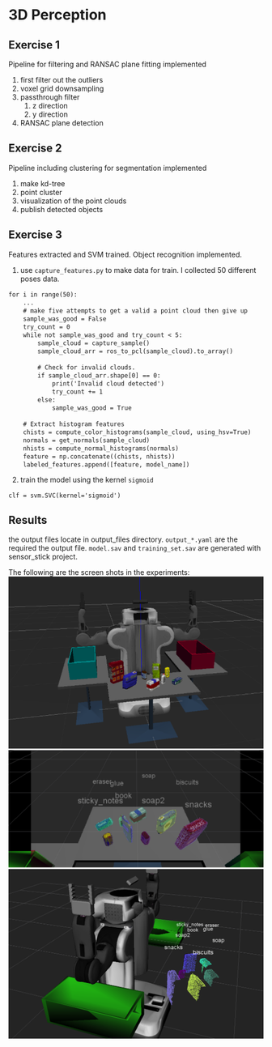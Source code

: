 # 3D Perception

## Exercise 1
Pipeline for filtering and RANSAC plane fitting implemented

1. first filter out the outliers
2. voxel grid downsampling
3. passthrough filter
    1. z direction
    2. y direction
4. RANSAC plane detection


## Exercise 2
Pipeline including clustering for segmentation implemented
1. make kd-tree
2. point cluster
3. visualization of the point clouds
4. publish detected objects


## Exercise 3
Features extracted and SVM trained.  Object recognition implemented.

1. use `capture_features.py` to make data for train. I collected 50 different poses data.
```
for i in range(50):
    ...
    # make five attempts to get a valid a point cloud then give up
    sample_was_good = False
    try_count = 0
    while not sample_was_good and try_count < 5:
        sample_cloud = capture_sample()
        sample_cloud_arr = ros_to_pcl(sample_cloud).to_array()

        # Check for invalid clouds.
        if sample_cloud_arr.shape[0] == 0:
            print('Invalid cloud detected')
            try_count += 1
        else:
            sample_was_good = True

    # Extract histogram features
    chists = compute_color_histograms(sample_cloud, using_hsv=True)
    normals = get_normals(sample_cloud)
    nhists = compute_normal_histograms(normals)
    feature = np.concatenate((chists, nhists))
    labeled_features.append([feature, model_name])
```
2. train the model using the kernel `sigmoid`
```
clf = svm.SVC(kernel='sigmoid')
```

## Results
the output files locate in output_files directory. `output_*.yaml` are the required the output file. `model.sav` and `training_set.sav` are generated with sensor\_stick project.

The following are the screen shots in the experiments:
![](./pictures/3.png)
![](./pictures/2.png)
![](./pictures/1.png)
